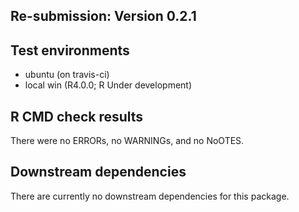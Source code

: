 ## Re-submission: Version 0.2.1

## Test environments
* ubuntu (on travis-ci)    
* local win (R4.0.0; R Under development)

## R CMD check results
There were no ERRORs, no WARNINGs, and no NoOTES.

## Downstream dependencies
There are currently no downstream dependencies for this package.

